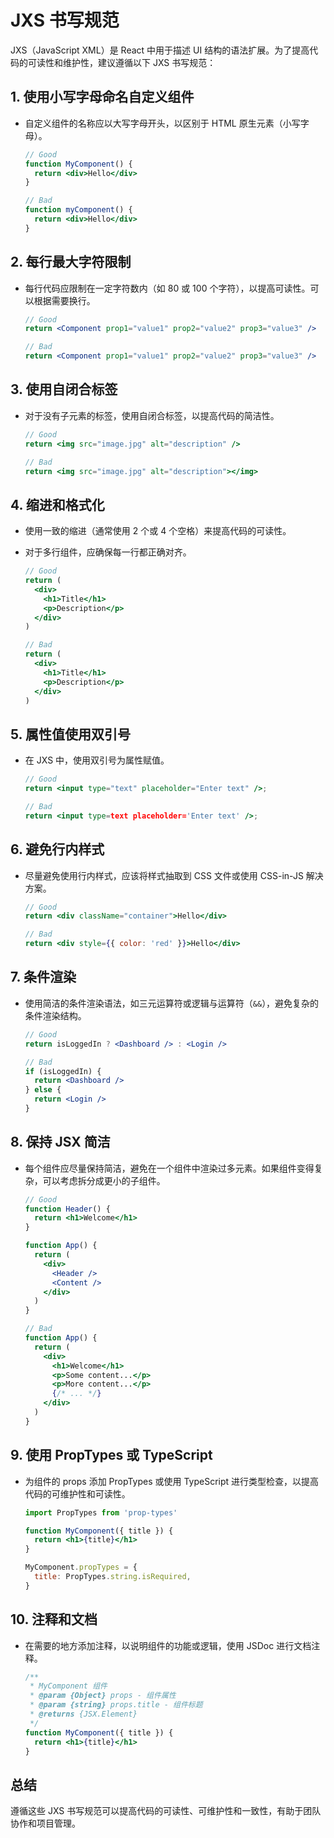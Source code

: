# JXS 书写规范

JXS（JavaScript XML）是 React 中用于描述 UI 结构的语法扩展。为了提高代码的可读性和维护性，建议遵循以下 JXS 书写规范：

## 1. **使用小写字母命名自定义组件**

- 自定义组件的名称应以大写字母开头，以区别于 HTML 原生元素（小写字母）。

  ```jsx
  // Good
  function MyComponent() {
    return <div>Hello</div>
  }

  // Bad
  function myComponent() {
    return <div>Hello</div>
  }
  ```

## 2. **每行最大字符限制**

- 每行代码应限制在一定字符数内（如 80 或 100 个字符），以提高可读性。可以根据需要换行。

  ```jsx
  // Good
  return <Component prop1="value1" prop2="value2" prop3="value3" />

  // Bad
  return <Component prop1="value1" prop2="value2" prop3="value3" />
  ```

## 3. **使用自闭合标签**

- 对于没有子元素的标签，使用自闭合标签，以提高代码的简洁性。

  ```jsx
  // Good
  return <img src="image.jpg" alt="description" />

  // Bad
  return <img src="image.jpg" alt="description"></img>
  ```

## 4. **缩进和格式化**

- 使用一致的缩进（通常使用 2 个或 4 个空格）来提高代码的可读性。
- 对于多行组件，应确保每一行都正确对齐。

  ```jsx
  // Good
  return (
    <div>
      <h1>Title</h1>
      <p>Description</p>
    </div>
  )

  // Bad
  return (
    <div>
      <h1>Title</h1>
      <p>Description</p>
    </div>
  )
  ```

## 5. **属性值使用双引号**

- 在 JXS 中，使用双引号为属性赋值。

  ```jsx
  // Good
  return <input type="text" placeholder="Enter text" />;

  // Bad
  return <input type=text placeholder='Enter text' />;
  ```

## 6. **避免行内样式**

- 尽量避免使用行内样式，应该将样式抽取到 CSS 文件或使用 CSS-in-JS 解决方案。

  ```jsx
  // Good
  return <div className="container">Hello</div>

  // Bad
  return <div style={{ color: 'red' }}>Hello</div>
  ```

## 7. **条件渲染**

- 使用简洁的条件渲染语法，如三元运算符或逻辑与运算符（`&&`），避免复杂的条件渲染结构。

  ```jsx
  // Good
  return isLoggedIn ? <Dashboard /> : <Login />

  // Bad
  if (isLoggedIn) {
    return <Dashboard />
  } else {
    return <Login />
  }
  ```

## 8. **保持 JSX 简洁**

- 每个组件应尽量保持简洁，避免在一个组件中渲染过多元素。如果组件变得复杂，可以考虑拆分成更小的子组件。

  ```jsx
  // Good
  function Header() {
    return <h1>Welcome</h1>
  }

  function App() {
    return (
      <div>
        <Header />
        <Content />
      </div>
    )
  }

  // Bad
  function App() {
    return (
      <div>
        <h1>Welcome</h1>
        <p>Some content...</p>
        <p>More content...</p>
        {/* ... */}
      </div>
    )
  }
  ```

## 9. **使用 PropTypes 或 TypeScript**

- 为组件的 props 添加 PropTypes 或使用 TypeScript 进行类型检查，以提高代码的可维护性和可读性。

  ```jsx
  import PropTypes from 'prop-types'

  function MyComponent({ title }) {
    return <h1>{title}</h1>
  }

  MyComponent.propTypes = {
    title: PropTypes.string.isRequired,
  }
  ```

## 10. **注释和文档**

- 在需要的地方添加注释，以说明组件的功能或逻辑，使用 JSDoc 进行文档注释。

  ```jsx
  /**
   * MyComponent 组件
   * @param {Object} props - 组件属性
   * @param {string} props.title - 组件标题
   * @returns {JSX.Element}
   */
  function MyComponent({ title }) {
    return <h1>{title}</h1>
  }
  ```

## 总结

遵循这些 JXS 书写规范可以提高代码的可读性、可维护性和一致性，有助于团队协作和项目管理。

